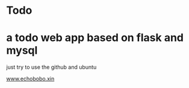 Todo
======
a todo web app based on flask and mysql
=====
just try to use the github and ubuntu

www.echobobo.xin